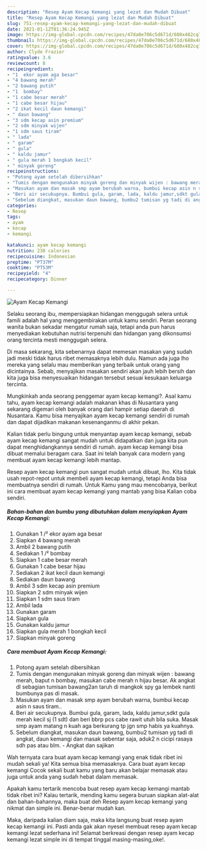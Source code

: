 ```yaml
---
description: "Resep Ayam Kecap Kemangi yang lezat dan Mudah Dibuat"
title: "Resep Ayam Kecap Kemangi yang lezat dan Mudah Dibuat"
slug: 751-resep-ayam-kecap-kemangi-yang-lezat-dan-mudah-dibuat
date: 2021-01-12T01:36:24.945Z
image: https://img-global.cpcdn.com/recipes/47da0e706c5d671d/680x482cq70/ayam-kecap-kemangi-foto-resep-utama.jpg
thumbnail: https://img-global.cpcdn.com/recipes/47da0e706c5d671d/680x482cq70/ayam-kecap-kemangi-foto-resep-utama.jpg
cover: https://img-global.cpcdn.com/recipes/47da0e706c5d671d/680x482cq70/ayam-kecap-kemangi-foto-resep-utama.jpg
author: Clyde Frazier
ratingvalue: 3.6
reviewcount: 8
recipeingredient:
- "1  ekor ayam aga besar"
- "4 bawang merah"
- "2 bawang putih"
- "1  bombay"
- "1 cabe besar merah"
- "1 cabe besar hijau"
- "2 ikat kecil daun kemangi"
- " daun bawang"
- "3 sdm kecap asin premium"
- "2 sdm minyak wijen"
- "1 sdm saus tiram"
- " lada"
- " garam"
- " gula"
- " kaldu jamur"
- " gula merah 1 bongkah kecil"
- " minyak goreng"
recipeinstructions:
- "Potong ayam setelah dibersihkan"
- "Tumis dengan mengunakan minyak goreng dan minyak wijen : bawang merah, baput n bombay, masukan cabe merah n hijau besar. Ak angkat dl sebagian tumisan bawang2an taruh di mangkok spy ga lembek nanti bumbunya pas di masak."
- "Masukan ayam dan masak smp ayam berubah warna, bumbui kecap asin n saus tiram.."
- "Beri air secukupnya. Bumbui gula, garam, lada, kaldu jamur,sdkt gula merah kecil sj (1 sdt) dan beri bbrp pcs cabe rawit utuh bila suka. Masak smp ayam matang n kuah aga berkurang tp jgn smp habis ya kuahnya."
- "Sebelum diangkat, masukan daun bawang, bumbu2 tumisan yg tadi di angkat, daun kemangi dan masak sebentar saja, aduk2 n cicipi rasaya sdh pas atau blm. Angkat dan sajikan"
categories:
- Resep
tags:
- ayam
- kecap
- kemangi

katakunci: ayam kecap kemangi 
nutrition: 230 calories
recipecuisine: Indonesian
preptime: "PT37M"
cooktime: "PT53M"
recipeyield: "4"
recipecategory: Dinner

---
```



![Ayam Kecap Kemangi](https://img-global.cpcdn.com/recipes/47da0e706c5d671d/680x482cq70/ayam-kecap-kemangi-foto-resep-utama.jpg)

Selaku seorang ibu, mempersiapkan hidangan menggugah selera untuk famili adalah hal yang menggembirakan untuk kamu sendiri. Peran seorang  wanita bukan sekadar mengatur rumah saja, tetapi anda pun harus menyediakan kebutuhan nutrisi terpenuhi dan hidangan yang dikonsumsi orang tercinta mesti menggugah selera.

Di masa  sekarang, kita sebenarnya dapat memesan masakan yang sudah jadi meski tidak harus ribet memasaknya lebih dulu. Namun ada juga lho mereka yang selalu mau memberikan yang terbaik untuk orang yang dicintainya. Sebab, menyajikan masakan sendiri akan jauh lebih bersih dan kita juga bisa menyesuaikan hidangan tersebut sesuai kesukaan keluarga tercinta. 



Mungkinkah anda seorang penggemar ayam kecap kemangi?. Asal kamu tahu, ayam kecap kemangi adalah makanan khas di Nusantara yang sekarang digemari oleh banyak orang dari hampir setiap daerah di Nusantara. Kamu bisa menyajikan ayam kecap kemangi sendiri di rumah dan dapat dijadikan makanan kesenanganmu di akhir pekan.

Kalian tidak perlu bingung untuk menyantap ayam kecap kemangi, sebab ayam kecap kemangi sangat mudah untuk didapatkan dan juga kita pun dapat menghidangkannya sendiri di rumah. ayam kecap kemangi bisa dibuat memalui beragam cara. Saat ini telah banyak cara modern yang membuat ayam kecap kemangi lebih mantap.

Resep ayam kecap kemangi pun sangat mudah untuk dibuat, lho. Kita tidak usah repot-repot untuk membeli ayam kecap kemangi, tetapi Anda bisa membuatnya sendiri di rumah. Untuk Kamu yang mau mencobanya, berikut ini cara membuat ayam kecap kemangi yang mantab yang bisa Kalian coba sendiri.

<!--inarticleads1-->

##### Bahan-bahan dan bumbu yang dibutuhkan dalam menyiapkan Ayam Kecap Kemangi:

1. Gunakan 1 /² ekor ayam aga besar
1. Siapkan 4 bawang merah
1. Ambil 2 bawang putih
1. Sediakan 1 /² bombay
1. Siapkan 1 cabe besar merah
1. Gunakan 1 cabe besar hijau
1. Sediakan 2 ikat kecil daun kemangi
1. Sediakan  daun bawang
1. Ambil 3 sdm kecap asin premium
1. Siapkan 2 sdm minyak wijen
1. Siapkan 1 sdm saus tiram
1. Ambil  lada
1. Gunakan  garam
1. Siapkan  gula
1. Gunakan  kaldu jamur
1. Siapkan  gula merah 1 bongkah kecil
1. Siapkan  minyak goreng




<!--inarticleads2-->

##### Cara membuat Ayam Kecap Kemangi:

1. Potong ayam setelah dibersihkan
1. Tumis dengan mengunakan minyak goreng dan minyak wijen : bawang merah, baput n bombay, masukan cabe merah n hijau besar. Ak angkat dl sebagian tumisan bawang2an taruh di mangkok spy ga lembek nanti bumbunya pas di masak.
1. Masukan ayam dan masak smp ayam berubah warna, bumbui kecap asin n saus tiram..
1. Beri air secukupnya. Bumbui gula, garam, lada, kaldu jamur,sdkt gula merah kecil sj (1 sdt) dan beri bbrp pcs cabe rawit utuh bila suka. Masak smp ayam matang n kuah aga berkurang tp jgn smp habis ya kuahnya.
1. Sebelum diangkat, masukan daun bawang, bumbu2 tumisan yg tadi di angkat, daun kemangi dan masak sebentar saja, aduk2 n cicipi rasaya sdh pas atau blm. - Angkat dan sajikan




Wah ternyata cara buat ayam kecap kemangi yang enak tidak ribet ini mudah sekali ya! Kita semua bisa memasaknya. Cara buat ayam kecap kemangi Cocok sekali buat kamu yang baru akan belajar memasak atau juga untuk anda yang sudah hebat dalam memasak.

Apakah kamu tertarik mencoba buat resep ayam kecap kemangi mantab tidak ribet ini? Kalau tertarik, mending kamu segera buruan siapkan alat-alat dan bahan-bahannya, maka buat deh Resep ayam kecap kemangi yang nikmat dan simple ini. Benar-benar mudah kan. 

Maka, daripada kalian diam saja, maka kita langsung buat resep ayam kecap kemangi ini. Pasti anda gak akan nyesel membuat resep ayam kecap kemangi lezat sederhana ini! Selamat berkreasi dengan resep ayam kecap kemangi lezat simple ini di tempat tinggal masing-masing,oke!.

